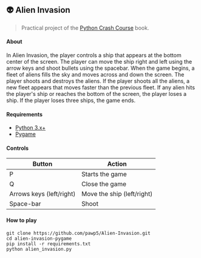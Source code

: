 ## 👽 Alien Invasion
> Practical project of the [Python Crash Course](https://ehmatthes.github.io/pcc) book.

#### About
In Alien Invasion, the player controls a ship that appears at the bottom center of the screen. The player can move the ship right and left using the arrow keys and shoot bullets using the spacebar. When the game begins, a fleet of aliens fills the sky and moves across and down the screen. The player shoots and destroys the aliens. If the player shoots all the aliens, a new fleet appears that moves faster than the previous fleet. If any alien hits the player's ship or reaches the bottom of the screen, the player loses a ship. If the player loses three ships, the game ends.

#### Requirements
- [Python 3.x+](https://www.python.org)
- [Pygame](https://www.pygame.org)

#### Controls
| Button | Action |
| ------ | ------ |
| P | Starts the game |
| Q | Close the game |
| Arrows keys (left/right) | Move the ship (left/right) |
| Space-bar | Shoot |

#### How to play
    git clone https://github.com/pawp5/Alien-Invasion.git
    cd alien-invasion-pygame
    pip install -r requirements.txt
    python alien_invasion.py


